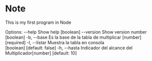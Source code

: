 # Note
This is my first program in Node

Options:
      --help     Show help                 [boolean]
      --version  Show version number       [boolean]
  -b, --base     Es la base de la tabla de
                 multiplicar     [number] [required]
  -l, --listar   Muestra la tabla en consola        
                          [boolean] [default: false]
  -h, --hasta    Indicador del alcance del
                 Multiplicador[number] [default: 10]
